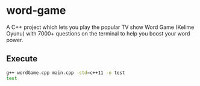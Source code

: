 # word-game
A C++ project which lets you play the popular TV show Word Game (Kelime Oyunu) with 7000+ questions on the terminal to help you boost your word power.

## Execute

```sh
g++ wordGame.cpp main.cpp -std=c++11 -o test
test
```
